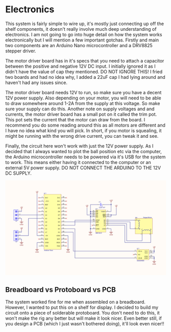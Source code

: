 # Electronics

This system is fairly simple to wire up, it's mostly just connecting up off the shelf components, it doesn't really involve much deep understanding of electronics. I am not going to go into huge detail on how the system works electronically but I will mention a few important gotchas. Firstly and main two components are an Arduino Nano microcontroller and a DRV8825 stepper driver.

The motor driver board has in it's specs that you need to attach a capacitor between the positive and negative 12V DC input. I initially ignored it as I didn't have the value of cap they mentioned. DO NOT IGNORE THIS! I fried two boards and had no idea why, I added a 22uF cap I had lying around and haven't had any issues since.

The motor driver board needs 12V to run, so make sure you have a decent 12V power supply. Also depending on your motor, you will need to be able to draw somewhere around 1-2A from the supply at this voltage. So make sure your supply can do this. Another note on supply voltages and and currents, the motor driver board has a small pot on it called the trim pot. This pot sets the current that the motor can draw from the board. I recommend you do some reading around this as all motors are different and I have no idea what kind you will pick. In short, if you motor is squealing, it might be running with the wrong drive current, you can tweak it and see.

Finally, the circuit here won't work with just the 12V power supply. As I decided that I always wanted to plot the ball position etc via the computer, the Arduino microcontroller needs to be powered via it's USB for the system to work. This means either having it connected to the computer or an external 5V power supply. DO NOT CONNECT THE ARDUINO TO THE 12V DC SUPPLY.

![Circuit Diagram](./circuit_diagram.png)

## Breadboard vs Protoboard vs PCB

The system worked fine for me when assembled on a breadboard. However, I wanted to put this on a shelf for display. I decided to build my circuit onto a piece of solderable protoboard. You don't need to do this, it won't make the rig any better but will make it look nicer. Even better still, if you design a PCB (which I just wasn't bothered doing), it'll look even nicer!!
